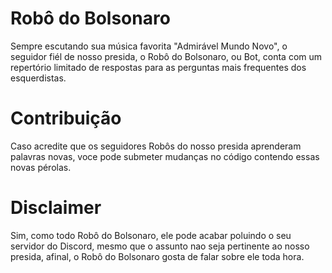 # Robô do Bolsonaro
Sempre escutando sua música favorita "Admirável Mundo Novo", o seguidor fiél de nosso presida, o Robô do Bolsonaro, ou Bot, conta com um repertório limitado de respostas para as perguntas mais frequentes dos esquerdistas.

# Contribuição
Caso acredite que os seguidores Robôs do nosso presida aprenderam palavras novas, voce pode submeter mudanças no código contendo essas novas pérolas.

# Disclaimer
Sim, como todo Robô do Bolsonaro, ele pode acabar poluindo o seu servidor do Discord, mesmo que o assunto nao seja pertinente ao nosso presida, afinal, o Robô do Bolsonaro gosta de falar sobre ele toda hora.
